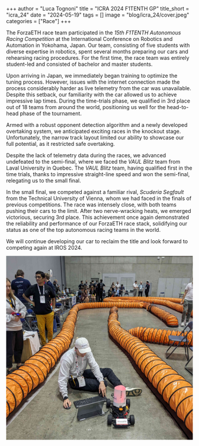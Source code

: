 +++
author = "Luca Tognoni"
title = "ICRA 2024 F1TENTH GP"
title_short = "icra_24"
date = "2024-05-19"
tags = []
image = "blog/icra_24/cover.jpeg"
categories = ["Race"]
+++

The ForzaETH race team participated in the *15th F1TENTH Autonomous Racing Competition* at the International Conference on Robotics and Automation in Yokohama, Japan. Our team, consisting of five students with diverse expertise in robotics, spent several months preparing our cars and rehearsing racing procedures. For the first time, the race team was entirely student-led and consisted of bachelor and master students. 

Upon arriving in Japan, we immediately began training to optimize the tuning process. However, issues with the internet connection made the process considerably harder as live telemetry from the car was unavailable. Despite this setback, our familiarity with the car allowed us to achieve impressive lap times. During the time-trials phase, we qualified in 3rd place out of 18 teams from around the world, positioning us well for the head-to-head phase of the tournament.

Armed with a robust opponent detection algorithm and a newly developed overtaking system, we anticipated exciting races in the knockout stage. Unfortunately, the narrow track layout limited our ability to showcase our full potential, as it restricted safe overtaking.

Despite the lack of telemetry data during the races, we advanced undefeated to the semi-final, where we faced the *VAUL Blitz* team from Laval University in Quebec. The *VAUL Blitz* team, having qualified first in the time trials, thanks to impressive straight-line speed and won the semi-final, relegating us to the small final.

In the small final, we competed against a familiar rival, *Scuderia Segfault* from the Technical University of Vienna, whom we had faced in the finals of previous competitions. The race was intensely close, with both teams pushing their cars to the limit. After two nerve-wracking heats, we emerged victorious, securing 3rd place. This achievement once again demonstrated the reliability and performance of our ForzaETH race stack, solidifying our status as one of the top autonomous racing teams in the world.

We will continue developing our car to reclaim the title and look forward to competing again at IROS 2024.


![Image of the Race Track](race_track_setup.jpg "Seting up the car without internet connection")